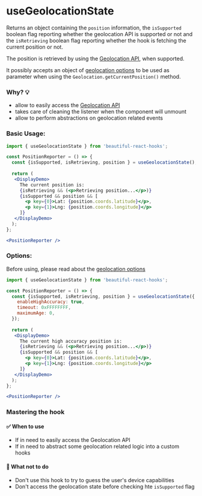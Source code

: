 # useGeolocationState

Returns an object containing the `position` information, the `isSupported` boolean flag reporting whether the
geolocation API is supported or not and the `isRetrieving` boolean flag reporting whether the hook is fetching the
current position or not.

The position is retrieved by using the
[Geolocation API](https://developer.mozilla.org/en-US/docs/Web/API/Geolocation_API/Using_the_Geolocation_API),
when supported.

It possibly accepts an object of [geolocation options](https://developer.mozilla.org/en-US/docs/Web/API/PositionOptions) 
to be used as parameter when using the `Geolocation.getCurrentPosition()` method.

### Why? 💡

- allow to easily access the [Geolocation API](https://developer.mozilla.org/en-US/docs/Web/API/Geolocation_API/Using_the_Geolocation_API)
- takes care of cleaning the listener when the component will unmount
- allow to perform abstractions on geolocation related events

### Basic Usage:
```jsx harmony
import { useGeolocationState } from 'beautiful-react-hooks'; 

const PositionReporter = () => {
  const {isSupported, isRetrieving, position } = useGeolocationState(); 
  
  return (
   <DisplayDemo>
     The current position is:
     {isRetrieving && (<p>Retrieving position...</p>)}
     {isSupported && position && [
       <p key={0}>Lat: {position.coords.latitude}</p>,
       <p key={1}>Lng: {position.coords.longitude}</p>
     ]}
   </DisplayDemo>
  );
};

<PositionReporter />
```

### Options:

Before using, please read about the [geolocation options](https://developer.mozilla.org/en-US/docs/Web/API/PositionOptions)

```jsx harmony
import { useGeolocationState } from 'beautiful-react-hooks'; 

const PositionReporter = () => {
  const {isSupported, isRetrieving, position } = useGeolocationState({ 
    enableHighAccuracy: true, 
    timeout: 0xFFFFFFFF,
    maximumAge: 0,
  }); 
  
  return (
   <DisplayDemo>
     The current high accuracy position is:
     {isRetrieving && (<p>Retrieving position...</p>)}
     {isSupported && position && [
       <p key={0}>Lat: {position.coords.latitude}</p>,
       <p key={1}>Lng: {position.coords.longitude}</p>
     ]}
   </DisplayDemo>
  );
};

<PositionReporter />
```

### Mastering the hook

#### ✅ When to use
 
- If in need to easily access the Geolocation API
- If in need to abstract some geolocation related logic into a custom hooks

#### 🛑 What not to do

- Don't use this hook to try to guess the user's device capabilities
- Don't access the geolocation state before checking hte `isSupported` flag
